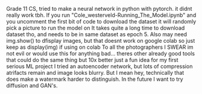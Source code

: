 Grade 11 CS, tried to make a neural network in python with pytorch. it didnt really work tbh.
If you run "Cole_westerveld-Running_The_Model.ipynb" and you uncomment the first bit of code to download the dataset it will randomly pick a picture to run the model on
It takes quite a long time to download dataset tho, and needs to be in same dataset as epoch 5. 
Also may need img.show() to dfisplay images, but that doesnt work on google colab so just keep as display(img) if using on colab
To all the photographers I SWEAR im not evil or would use this for anything bad...
theres other already good tools that could do the same thing but 10x better
just a fun idea for my first serious ML project 
I tried an autoencoder network, but lots of compression atrifacts remain and image looks blurry. But I mean hey, technically that does make a watermark harder to distinguish.
In the future I want to try diffusion and GAN's. 
